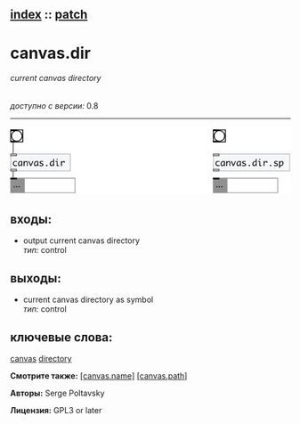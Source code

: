 [index](index.html) :: [patch](category_patch.html)
---

# canvas.dir

###### current canvas directory

*доступно с версии:* 0.8

---




[![example](../examples/img/canvas.dir.jpg)](../examples/pd/canvas.dir.pd)









## входы:

* output current canvas directory<br>
_тип:_ control



## выходы:

* current canvas directory as symbol<br>
_тип:_ control



## ключевые слова:

[canvas](keywords/canvas.html)
[directory](keywords/directory.html)



**Смотрите также:**
[\[canvas.name\]](canvas.name.html)
[\[canvas.path\]](canvas.path.html)




**Авторы:** Serge Poltavsky




**Лицензия:** GPL3 or later





